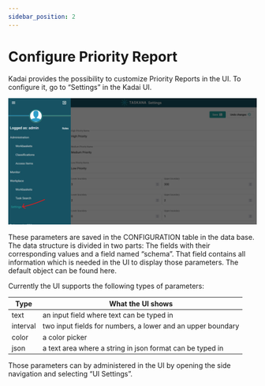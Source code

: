 ```yaml
---
sidebar_position: 2
---
```


# Configure Priority Report

Kadai provides the possibility to customize Priority Reports in the UI. To configure it, go to “Settings” in the Kadai UI. 

![setting](../../static/UISettings.png)

These parameters are saved in the CONFIGURATION table in the data base. The data structure is divided in two parts: The fields with their corresponding values and a field named “schema”. That field contains all information which is needed in the UI to display those parameters. The default object can be found here.

Currently the UI supports the following types of parameters: 

|Type     | What the UI shows                                          |
|---------|------------------------------------------------------------|
|text     |an input field where text can be typed in                   |
|interval |two input fields for numbers, a lower and an upper boundary |
|color    |a color picker                                              |
|json     |a text area where a string in json format can be typed in   |

Those parameters can by administered in the UI by opening the side navigation and selecting “UI Settings”.
